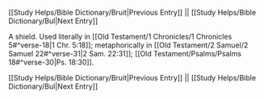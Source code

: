 [[Study Helps/Bible Dictionary/Bruit|Previous Entry]]  ||  [[Study Helps/Bible Dictionary/Bul|Next Entry]]

 A shield. Used literally in [[Old Testament/1 Chronicles/1 Chronicles 5#^verse-18|1 Chr. 5:18]]; metaphorically in [[Old Testament/2 Samuel/2 Samuel 22#^verse-31|2 Sam. 22:31]]; [[Old Testament/Psalms/Psalms 18#^verse-30|Ps. 18:30]].

[[Study Helps/Bible Dictionary/Bruit|Previous Entry]]  ||  [[Study Helps/Bible Dictionary/Bul|Next Entry]]